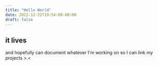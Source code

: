 ```yaml
---
title: "Hello World"
date: 2022-12-22T19:54:08-08:00
draft: false
---
```

## it lives

and hopefully can document whatever I'm working on so I can link my projects >.<